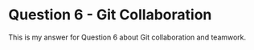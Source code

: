 # Question 6 - Git Collaboration
This is my answer for Question 6 about Git collaboration and teamwork.
